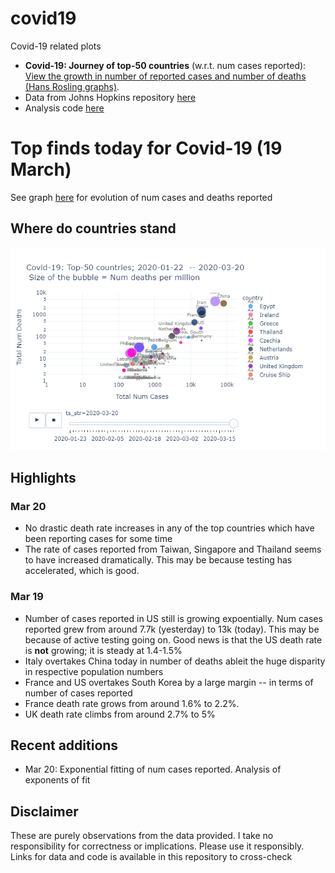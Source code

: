 # covid19
Covid-19 related plots

* **Covid-19: Journey of top-50 countries** (w.r.t. num cases reported): [View the growth in number of reported cases and number of deaths (Hans Rosling graphs)](https://htmlpreview.github.io/?https://github.com/vinkolar/covid19/blob/master/covid.html).
* Data from Johns Hopkins repository [here](https://github.com/CSSEGISandData/COVID-19/tree/master/csse_covid_19_data/csse_covid_19_time_series)
* Analysis code [here](corona.ipynb)

# Top finds today for Covid-19 (19 March)
See graph [here](https://htmlpreview.github.io/?https://github.com/vinkolar/covid19/blob/master/covid.html) for evolution of num cases and deaths reported 

## Where do countries stand
![Snapshot on 20-March-2020](countrySnapshot.png)

## Highlights
### Mar 20
* No drastic death rate increases in any of the top countries which have been reporting cases for some time
* The rate of cases reported from Taiwan, Singapore and Thailand seems to have increased dramatically. This may be because testing has accelerated, which is good.

### Mar 19
* Number of cases reported in US still is growing expoentially. Num cases reported grew from around 7.7k (yesterday) to 13k (today). This may be because of active testing going on. Good news is that the US death rate is **not** growing; it is steady at 1.4-1.5%
* Italy overtakes China today in number of deaths ableit the huge disparity in respective population numbers
* France and US overtakes South Korea by a large margin -- in terms of number of cases reported
* France death rate grows from around 1.6% to 2.2%. 
* UK death rate climbs from around 2.7% to 5%

## Recent additions
* Mar 20: Exponential fitting of num cases reported. Analysis of exponents of fit

## Disclaimer
These are purely observations from the data provided. I take no responsibility for correctness or implications. Please use it responsibly. Links for data and code is available in this repository to cross-check
